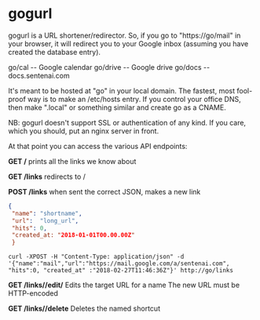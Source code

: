 # gogurl

gogurl is a URL shortener/redirector.
So, if you go to "https://go/mail" in your browser,
it will redirect you to your Google inbox (assuming
you have created the database entry).

go/cal -- Google calendar
go/drive -- Google drive
go/docs -- docs.sentenai.com

It's meant to be hosted at "go" in your local domain.
The fastest, most fool-proof way is to make an /etc/hosts entry.
If you control your office DNS, then make ".local" or something similar
and create go as a CNAME.

NB: gogurl doesn't support SSL or authentication of any kind. If you care,
which you should, put an nginx server in front.

At that point you can access the various API endpoints:

**GET /**
  prints all the links we know about

**GET /links**
  redirects to /

**POST /links**
  when sent the correct JSON, makes a new link
  ```json
  {
   "name": "shortname",
   "url":  "long_url",
   "hits": 0,
   "created_at: "2018-01-01T00.00.00Z"
   }
   ```

   `curl -XPOST -H "Content-Type: application/json" -d '{"name":"mail","url":"https://mail.google.com/a/sentenai.com", "hits":0, "created_at"
:"2018-02-27T11:46:36Z"}' http://go/links`

**GET /links/<name>/edit/<new URL>**
  Edits the target URL for a name
  The new URL must be HTTP-encoded

**GET /links/<name>/delete**
  Deletes the named shortcut
